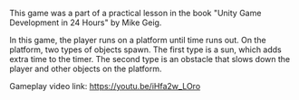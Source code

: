 This game was a part of a practical lesson in the book "Unity Game Development in 24 Hours" by Mike Geig.

In this game, the player runs on a platform until time runs out. On the platform, two types of objects spawn. The first type is a sun, which adds extra time to the timer. The second type is an obstacle that slows down the player and other objects on the platform.

Gameplay video link: https://youtu.be/iHfa2w_LOro
